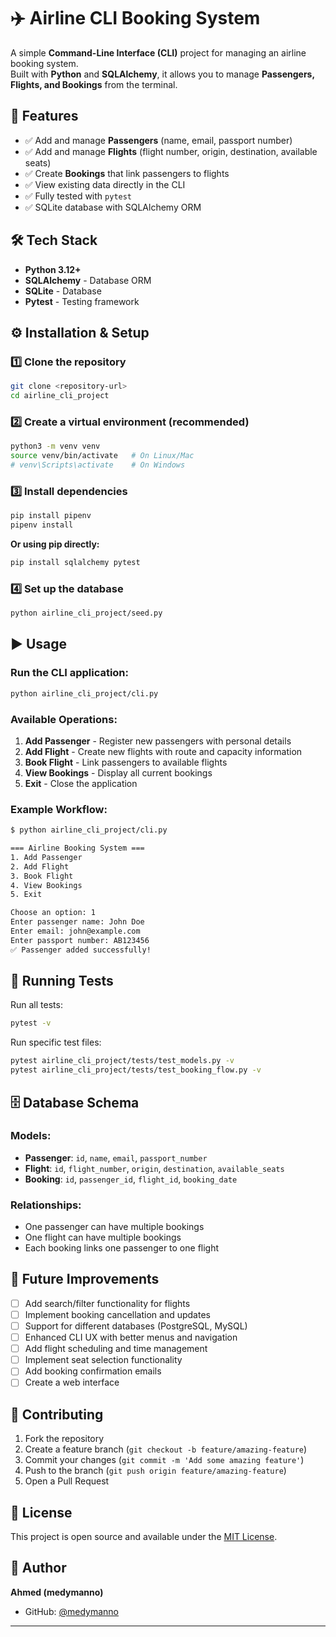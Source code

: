# ✈️ Airline CLI Booking System

A simple **Command-Line Interface (CLI)** project for managing an airline booking system.  
Built with **Python** and **SQLAlchemy**, it allows you to manage **Passengers, Flights, and Bookings** from the terminal.

## 📌 Features

- ✅ Add and manage **Passengers** (name, email, passport number)
- ✅ Add and manage **Flights** (flight number, origin, destination, available seats)
- ✅ Create **Bookings** that link passengers to flights
- ✅ View existing data directly in the CLI
- ✅ Fully tested with `pytest`
- ✅ SQLite database with SQLAlchemy ORM

## 🛠️ Tech Stack

- **Python 3.12+**
- **SQLAlchemy** - Database ORM
- **SQLite** - Database
- **Pytest** - Testing framework

## ⚙️ Installation & Setup

### 1️⃣ Clone the repository
```bash
git clone <repository-url>
cd airline_cli_project
```

### 2️⃣ Create a virtual environment (recommended)
```bash
python3 -m venv venv
source venv/bin/activate   # On Linux/Mac
# venv\Scripts\activate    # On Windows
```

### 3️⃣ Install dependencies
```bash
pip install pipenv
pipenv install
```

**Or using pip directly:**
```bash
pip install sqlalchemy pytest
```

### 4️⃣ Set up the database
```bash
python airline_cli_project/seed.py
```

## ▶️ Usage

### Run the CLI application:
```bash
python airline_cli_project/cli.py
```

### Available Operations:
1. **Add Passenger** - Register new passengers with personal details
2. **Add Flight** - Create new flights with route and capacity information
3. **Book Flight** - Link passengers to available flights
4. **View Bookings** - Display all current bookings
5. **Exit** - Close the application

### Example Workflow:
```bash
$ python airline_cli_project/cli.py

=== Airline Booking System ===
1. Add Passenger
2. Add Flight
3. Book Flight
4. View Bookings
5. Exit

Choose an option: 1
Enter passenger name: John Doe
Enter email: john@example.com
Enter passport number: AB123456
✅ Passenger added successfully!
```

## 🧪 Running Tests

Run all tests:
```bash
pytest -v
```

Run specific test files:
```bash
pytest airline_cli_project/tests/test_models.py -v
pytest airline_cli_project/tests/test_booking_flow.py -v
```


## 🗄️ Database Schema

### Models:
- **Passenger**: `id`, `name`, `email`, `passport_number`
- **Flight**: `id`, `flight_number`, `origin`, `destination`, `available_seats`
- **Booking**: `id`, `passenger_id`, `flight_id`, `booking_date`

### Relationships:
- One passenger can have multiple bookings
- One flight can have multiple bookings
- Each booking links one passenger to one flight

## 🚀 Future Improvements

- [ ] Add search/filter functionality for flights
- [ ] Implement booking cancellation and updates
- [ ] Support for different databases (PostgreSQL, MySQL)
- [ ] Enhanced CLI UX with better menus and navigation
- [ ] Add flight scheduling and time management
- [ ] Implement seat selection functionality
- [ ] Add booking confirmation emails
- [ ] Create a web interface

## 🤝 Contributing

1. Fork the repository
2. Create a feature branch (`git checkout -b feature/amazing-feature`)
3. Commit your changes (`git commit -m 'Add some amazing feature'`)
4. Push to the branch (`git push origin feature/amazing-feature`)
5. Open a Pull Request

## 📝 License

This project is open source and available under the [MIT License](LICENSE).

## 👤 Author

**Ahmed (medymanno)**
- GitHub: [@medymanno](https://github.com/medymanno)

---
